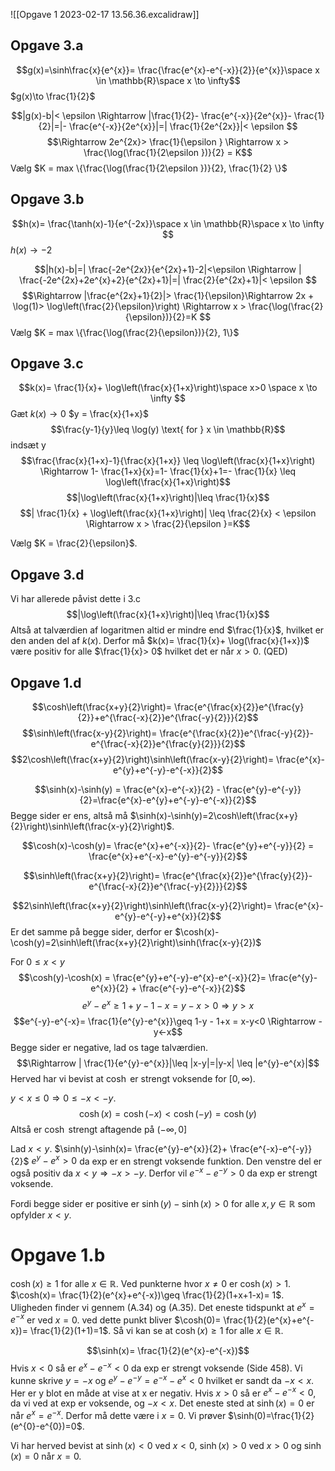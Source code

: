 ![[Opgave 1 2023-02-17 13.56.36.excalidraw]]

## Opgave 3.a
$$g(x)=\sinh\frac{x}{e^{x}}= \frac{\frac{e^{x}-e^{-x}}{2}}{e^{x}}\space x \in \mathbb{R}\space x \to \infty$$
$g(x)\to \frac{1}{2}$

$$|g(x)-b|< \epsilon \Rightarrow |\frac{1}{2}- \frac{e^{-x}}{2e^{x}}- \frac{1}{2}|=|- \frac{e^{-x}}{2e^{x}}|=| \frac{1}{2e^{2x}}|< \epsilon $$
$$\Rightarrow 2e^{2x}> \frac{1}{\epsilon } \Rightarrow x > \frac{\log(\frac{1}{2\epsilon })}{2} = K$$
Vælg $K = max \{\frac{\log(\frac{1}{2\epsilon })}{2}, \frac{1}{2} \}$

## Opgave 3.b
$$h(x)= \frac{\tanh(x)-1}{e^{-2x}}\space x \in \mathbb{R}\space x \to \infty $$
$h(x)\to -2$

$$|h(x)-b|=| \frac{-2e^{2x}}{e^{2x}+1}-2|<\epsilon \Rightarrow | \frac{-2e^{2x}+2e^{x}+2}{e^{2x}+1}|=| \frac{2}{e^{2x}+1}|< \epsilon $$
$$\Rightarrow |\frac{e^{2x}+1}{2}|> \frac{1}{\epsilon}\Rightarrow 2x + \log(1)> \log\left(\frac{2}{\epsilon}\right) \Rightarrow x > \frac{\log(\frac{2}{\epsilon})}{2}=K $$
Vælg $K = max \{\frac{\log(\frac{2}{\epsilon})}{2}, 1\}$

## Opgave 3.c
$$k(x)= \frac{1}{x}+ \log\left(\frac{x}{1+x}\right)\space x>0 \space x \to \infty $$
Gæt $k(x)\to 0$
$y = \frac{x}{1+x}$
$$\frac{y-1}{y}\leq \log(y) \text{ for } x \in \mathbb{R}$$
indsæt y
$$\frac{\frac{x}{1+x}-1}{\frac{x}{1+x}} \leq \log\left(\frac{x}{1+x}\right) \Rightarrow 1- \frac{1+x}{x}=1- \frac{1}{x}+1=- \frac{1}{x} \leq \log\left(\frac{x}{1+x}\right)$$
$$|\log\left(\frac{x}{1+x}\right)|\leq \frac{1}{x}$$
$$| \frac{1}{x} + \log\left(\frac{x}{1+x}\right)| \leq \frac{2}{x} < \epsilon \Rightarrow x > \frac{2}{\epsilon }=K$$

Vælg $K = \frac{2}{\epsilon}$.

## Opgave 3.d
Vi har allerede påvist dette i 3.c $$|\log\left(\frac{x}{1+x}\right)|\leq \frac{1}{x}$$
Altså at talværdien af logaritmen altid er mindre end $\frac{1}{x}$, hvilket er den anden del af $k(x)$. Derfor må $k(x)= \frac{1}{x}+ \log(\frac{x}{1+x})$ være positiv for alle $\frac{1}{x}> 0$ hvilket det er når $x >0$. (QED)

## Opgave 1.d
$$\cosh\left(\frac{x+y}{2}\right)= \frac{e^{\frac{x}{2}}e^{\frac{y}{2}}+e^{\frac{-x}{2}}e^{\frac{-y}{2}}}{2}$$
$$\sinh\left(\frac{x-y}{2}\right)= \frac{e^{\frac{x}{2}}e^{\frac{-y}{2}}-e^{\frac{-x}{2}}e^{\frac{y}{2}}}{2}$$
$$2\cosh\left(\frac{x+y}{2}\right)\sinh\left(\frac{x-y}{2}\right)= \frac{e^{x}-e^{y}+e^{-y}-e^{-x}}{2}$$

$$\sinh(x)-\sinh(y) = \frac{e^{x}-e^{-x}}{2} - \frac{e^{y}-e^{-y}}{2}=\frac{e^{x}-e^{y}+e^{-y}-e^{-x}}{2}$$
Begge sider er ens, altså må $\sinh(x)-\sinh(y)=2\cosh\left(\frac{x+y}{2}\right)\sinh\left(\frac{x-y}{2}\right)$.

$$\cosh(x)-\cosh(y)= \frac{e^{x}+e^{-x}}{2}- \frac{e^{y}+e^{-y}}{2} = \frac{e^{x}+e^{-x}-e^{y}-e^{-y}}{2}$$

$$\sinh\left(\frac{x+y}{2}\right)= \frac{e^{\frac{x}{2}}e^{\frac{y}{2}}-e^{\frac{-x}{2}}e^{\frac{-y}{2}}}{2}$$

$$2\sinh\left(\frac{x+y}{2}\right)\sinh\left(\frac{x-y}{2}\right)= \frac{e^{x}-e^{y}-e^{-y}+e^{x}}{2}$$
Er det samme på begge sider, derfor er $\cosh(x)-\cosh(y)=2\sinh\left(\frac{x+y}{2}\right)\sinh(\frac{x-y}{2})$

For $0 \leq x < y$ 
$$\cosh(y)-\cosh(x) = \frac{e^{y}+e^{-y}-e^{x}-e^{-x}}{2}= \frac{e^{y}-e^{x}}{2} + \frac{e^{-y}-e^{-x}}{2}$$
$$e^{y}-e^{x}\geq 1+y-1-x = y-x > 0 \Rightarrow y >x$$
$$e^{-y}-e^{-x}= \frac{1}{e^{y}-e^{x}}\geq 1-y - 1+x = x-y<0 \Rightarrow -y<-x$$
Begge sider er negative, lad os tage talværdien.
$$\Rightarrow | \frac{1}{e^{y}-e^{x}}|\leq |x-y|=|y-x| \leq |e^{y}-e^{x}|$$
Herved har vi bevist at $\cosh$ er strengt voksende for $[0, \infty )$.

$y<x \leq 0 \Rightarrow 0 \leq -x < -y$.
$$\cosh(x)=\cosh(-x)<\cosh(-y)=\cosh(y)$$
Altså er $\cosh$ strengt aftagende på $(-\infty, 0]$

Lad $x < y$. $\sinh(y)-\sinh(x)= \frac{e^{y}-e^{x}}{2}+ \frac{e^{-x}-e^{-y}}{2}$
$e^{y}-e^{x}>0$ da exp er en strengt voksende funktion.
Den venstre del er også positiv da $x < y \Rightarrow -x > -y$. Derfor vil $e^{-x}-e^{-y}>0$ da exp er strengt voksende.

Fordi begge sider er positive er $\sinh(y)-\sinh(x)>0$ for alle $x, y \in \mathbb{R}$ som opfylder $x < y$.

# Opgave 1.b

$\cosh(x)\geq 1$ for alle $x \in \mathbb{R}$.
Ved punkterne hvor $x \neq 0$ er $\cosh(x)> 1$. $\cosh(x)= \frac{1}{2}(e^{x}+e^{-x})\geq \frac{1}{2}(1+x+1-x)= 1$. Uligheden finder vi gennem (A.34) og (A.35).
Det eneste tidspunkt at $e^{x}=e^{-x}$ er ved $x=0$. ved dette punkt bliver $\cosh(0)= \frac{1}{2}(e^{x}+e^{-x})= \frac{1}{2}(1+1)=1$.
Så vi kan se at $\cosh(x)\geq 1$ for alle $x \in \mathbb{R}$.

$$\sinh(x)= \frac{1}{2}(e^{x}-e^{-x})$$
Hvis $x < 0$ så er $e^{x}-e^{-x}<0$ da exp er strengt voksende (Side 458). Vi kunne skrive $y = -x$ og $e^{y}-e^{-y} = e^{-x}-e^{x}<0$ hvilket er sandt da $-x < x$. Her er y blot en måde at vise at x er negativ.
Hvis $x >0$ så er $e^{x}-e^{-x}<0$, da vi ved at exp er voksende, og $-x <x$.
Det eneste sted at $\sinh(x)=0$ er når $e^{x}=e^{-x}$. Derfor må dette være i $x=0$. Vi prøver $\sinh(0)=\frac{1}{2}(e^{0}-e^{0})=0$.

Vi har herved bevist at $\sinh(x) < 0$ ved $x <0$, $\sinh(x) >0$ ved $x >0$ og $\sinh(x)=0$ når $x=0$. 